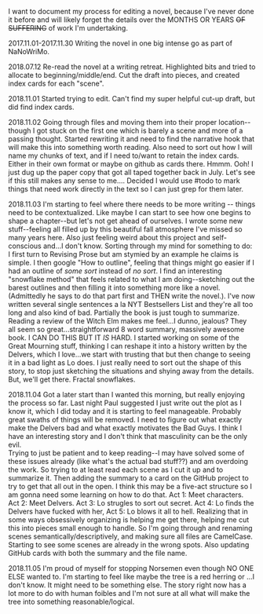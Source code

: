 I want to document my process for editing a novel, because I've never done it before and will likely forget the details over the MONTHS OR YEARS ~~OF SUFFERING~~ of work I'm undertaking. 

2017.11.01-2017.11.30
Writing the novel in one big intense go as part of NaNoWriMo.

2018.07.12
Re-read the novel at a writing retreat. Highlighted bits and tried to allocate to beginning/middle/end. 
Cut the draft into pieces, and created index cards for each "scene".

2018.11.01
Started trying to edit. Can't find my super helpful cut-up draft, but did find index cards. 

2018.11.02
Going through files and moving them into their proper location--though I got stuck on the first one which is barely a scene and more of a passing thought. Started rewriting it and need to find the narrative hook that will make this into something worth reading. 
Also need to sort out how I will name my chunks of text, and if I need to/want to retain the index cards. Either in their own format or maybe on github as cards there. Hmmm.
Ooh! I just dug up the paper copy that got all taped together back in July. Let's see if this still makes any sense to me....
Decided I would use #todo to mark things that need work directly in the text so I can just grep for them later.

2018.11.03
I'm starting to feel where there needs to be more writing -- things need to be contextualized. Like maybe I can start to see how one begins to shape a chapter--but let's not get ahead of ourselves. I wrote some new stuff--feeling all filled up by this beautiful fall atmosphere I've missed so many years here. Also just feeling weird about this project and self-conscious and...I don't know. 
Sorting through my mind for something to do: I first turn to Revising Prose but am stymied by an example he claims is simple. I then google "How to outline", feeling that things might go easier if I had an outline of *some sort* instead of *no sort*.  I find an interesting "snowflake method" that feels related to what I am doing--sketching out the barest outlines and then filling it into something more like a novel. (Admittedly he says to do that part first and THEN write the novel.). I've now written several single sentences a la NYT Bestsellers List and they're all too long and also kind of bad. Partially the book is just tough to summarize. Reading a review of the Witch Elm makes me feel...I dunno, jealous? They all seem so great...straightforward 8 word summary, massively awesome book. I CAN DO THIS BUT IT *IS* HARD.
I started working on some of the Great Mourning stuff, thinking I can reshape it into a history written by the Delvers, which I love...we start with trusting that but then change to seeing it in a bad light as Lo does.  I just really need to sort out the shape of this story, to stop just sketching the situations and shying away from the details.  But, we'll get there. Fractal snowflakes. 

2018.11.04
Got a later start than I wanted this morning, but really enjoying the process so far. Last night Paul suggested I just write out the plot as I know it, which I did today and it is starting to feel manageable. Probably great swaths of things will be removed. I need to figure out what exactly make the Delvers bad and what exactly motivates the Bad Guys. I think I have an interesting story and I don't think that masculinity can be the only evil.  
Trying to just be patient and to keep reading--I may have solved some of these issues already (like what's the actual bad stuff??) and am overdoing the work. So trying to at least read each scene as I cut it up and to summarize it. Then adding the summary to a card on the GitHub project to try to get that all out in the open. 
I think this may be a five-act structure so I am gonna need some learning on how to do that. Act 1: Meet characters. Act 2: Meet Delvers. Act 3: Lo strugles to sort out secret. Act 4: Lo finds the Delvers have fucked with her, Act 5: Lo blows it all to hell. 
Realizing that in some ways obsessively organizing is helping me get there, helping me cut this into pieces small enough to handle. So I'm going through and renaming scenes semantically/descriptively, and making sure all files are CamelCase. Starting to see some scenes are already in the wrong spots. Also updating GitHub cards with both the summary and the file name.

2018.11.05
I'm proud of myself for stopping Norsemen even though NO ONE ELSE wanted to. 
I'm starting to feel like maybe the tree is a red herring or ...I don't know. It might need to be something else.  The story right now has a lot more to do with human foibles and I'm not sure at all what will make the tree into something reasonable/logical. 